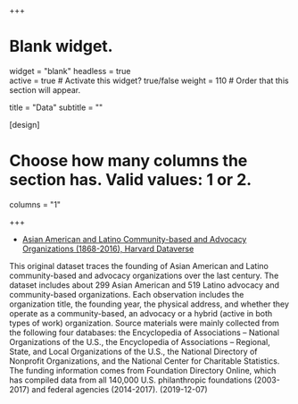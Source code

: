 +++
# Blank widget.
widget = "blank"
headless = true  
active = true  # Activate this widget? true/false
weight = 110  # Order that this section will appear.

title = "Data"
subtitle = ""

[design]
  # Choose how many columns the section has. Valid values: 1 or 2.
  columns = "1"

+++

- [Asian American and Latino Community-based and Advocacy Organizations (1868-2016), Harvard Dataverse](https://dataverse.harvard.edu/dataset.xhtml?persistentId=doi%3A10.7910%2FDVN%2FFLUPBJ)

This original dataset traces the founding of Asian American and Latino community-based and advocacy organizations over the last century. The dataset includes about 299 Asian American and 519 Latino advocacy and community-based organizations. Each observation includes the organization title, the founding year, the physical address, and whether they operate as a community-based, an advocacy or a hybrid (active in both types of work) organization. Source materials were mainly collected from the following four databases: the Encyclopedia of Associations – National Organizations of the U.S., the Encyclopedia of Associations – Regional, State, and Local Organizations of the U.S., the National Directory of Nonprofit Organizations, and the National Center for Charitable Statistics. The funding information comes from Foundation Directory Online, which has compiled data from all 140,000 U.S. philanthropic foundations (2003-2017) and federal agencies (2014-2017). (2019-12-07)
